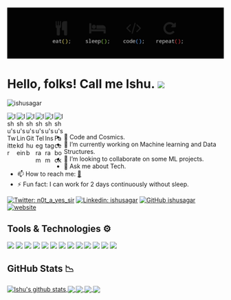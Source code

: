[![Header](https://github.com/ishusagar/ishusagar/blob/master/look.jpg "Header")](https://linkedin.com/in/ishusagar)

# Hello, folks! Call me Ishu. <img src="https://raw.githubusercontent.com/MartinHeinz/MartinHeinz/master/wave.gif" width="30px">

<p align="left"> <img src="https://komarev.com/ghpvc/?username=ishusagar&label=Views&color=blue&style=plastic" alt="ishusagar" /> </p>

<a href="https://twitter.com/n0t_a_yes_sir">
  <img align="left" alt="Ishu's Twitter" width="22px" src="https://cdn.jsdelivr.net/npm/simple-icons@v3/icons/twitter.svg" />
</a>
<a href="https://linkedin.com/in/ishusagar">
  <img align="left" alt="Ishu's Linkdein" width="22px" src="https://cdn.jsdelivr.net/npm/simple-icons@v3/icons/linkedin.svg" />
</a>
<a href="https://github.com/ishusagar">
  <img align="left" alt="Ishu's Github" width="22px" src="https://cdn.jsdelivr.net/npm/simple-icons@v3/icons/github.svg" />
</a>
<a href="https://t.me/bourbonandpoorchoices">
  <img align="left" alt="Ishu's Telegram" width="22px" src="https://cdn.jsdelivr.net/npm/simple-icons@v3/icons/telegram.svg" />
</a>
<a href="https://instagram.com/bourbonnandpoorchoices/">
  <img align="left" alt="Ishu's Instagram" width="22px" src="https://cdn.jsdelivr.net/npm/simple-icons@v3/icons/instagram.svg" />
</a>
<a href="https://www.facebook.com/ishusagar/">
  <img align="left" alt="Ishu's Facebook" width="22px" src="https://cdn.jsdelivr.net/npm/simple-icons@v3/icons/facebook.svg" />
</a>


<br/>
<br/>


- 🔭 Code and Cosmics.
- 🌱 I’m currently working on Machine learning and Data Structures.
- 👯 I’m looking to collaborate on some ML projects.
- 💬 Ask me about Tech.
- 📫 How to reach me: [📧](mailto:ishusagar101@gmail.com)
- ⚡ Fun fact: I can work for 2 days continuously without sleep.

[![Twitter: n0t_a_yes_sir](https://img.shields.io/twitter/follow/n0t_a_yes_sir?style=social)](https://twitter.com/n0t_a_yes_sir)
[![Linkedin: ishusagar](https://img.shields.io/badge/-ishusagar-blue?style=flat-square&logo=Linkedin&logoColor=white&link=https://www.linkedin.com/in/ishusagar/)](https://www.linkedin.com/in/ishusagar/)
[![GitHub ishusagar](https://img.shields.io/github/followers/ishusagar?label=follow&style=social)](https://github.com/ishusagar)
[![website](https://img.shields.io/badge/Portfolio-IshuSagar-2648ff?style=flat-square&logo=google-chrome)](https://ishusagar.myportfolio.com/)


## Tools & Technologies ⚙
![](https://img.shields.io/badge/OS-Linux-informational?style=flat&logo=linux&logoColor=white&color=2bbc8a)
![](https://img.shields.io/badge/Editor-IntelliJ_IDEA-informational?style=flat&logo=intellij-idea&logoColor=white&color=2bbc8a)
![](https://img.shields.io/badge/Code-Python-informational?style=flat&logo=python&logoColor=white&color=2bbc8a)
![](https://img.shields.io/badge/Code-JavaScript-informational?style=flat&logo=javascript&logoColor=white&color=2bbc8a)
![](https://img.shields.io/badge/Code-Golang-informational?style=flat&logo=go&logoColor=white&color=2bbc8a)
![](https://img.shields.io/badge/Code-Make-informational?style=flat&logo=cmake&logoColor=white&color=2bbc8a)
![](https://img.shields.io/badge/Code-Vue-informational?style=flat&logo=vue.js&logoColor=white&color=2bbc8a)
![](https://img.shields.io/badge/Shell-Bash-informational?style=flat&logo=gnu-bash&logoColor=white&color=2bbc8a)
![](https://img.shields.io/badge/Tools-PostgreSQL-informational?style=flat&logo=postgresql&logoColor=white&color=2bbc8a)
![](https://img.shields.io/badge/Tools-Docker-informational?style=flat&logo=docker&logoColor=white&color=2bbc8a)
![](https://img.shields.io/badge/Tools-Kubernetes-informational?style=flat&logo=kubernetes&logoColor=white&color=2bbc8a)
![](https://img.shields.io/badge/Tools-Red_Hat_OpenShift-informational?style=flat&logo=red-hat-open-shift&logoColor=white&color=2bbc8a)
![](https://img.shields.io/badge/Cloud-Digital_Ocean-informational?style=flat&logo=digitalocean&logoColor=white&color=2bbc8a)

## GitHub Stats 📉

<a href="https://github.com/ishusagar">
 <img align="center" src="https://github-readme-stats.vercel.app/api?username=ishusagar&show_icons=true&theme=dark&line_height=27" alt="Ishu's github stats"/>
</a>

<a href="https://github.com/ishusagar">
  <img align="center" src="https://github-readme-stats.vercel.app/api/top-langs/?username=ishusagar&theme=dark&layout=compact"/>
</a>

<a href="https://github.com/ishusagar">
  <img align="center" src="https://github-readme-stats.vercel.app/api/wakatime?username=ishusagar&theme=dark"/>
</a>

<a href="https://github.com/ishusagar">
  <img align="center" src="https://github-readme-stats.vercel.app/api/pin/?username=ishusagar&repo=JustSending&theme=dark&show_owner=True"/>
</a>

<a href="https://github.com/ishusagar">
  <img align="center" src="https://github-readme-stats.vercel.app/api/pin/?username=ishusagar&repo=catacomb&theme=dark&show_owner=True"/>
</a>

<div align="center">


</div>

